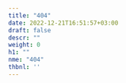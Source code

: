 ```yaml
---
title: "404"
date: 2022-12-21T16:51:57+03:00
draft: false
descr: ""
weight: 0
h1: ""
nme: "404"
thbnl: ''
---
```


